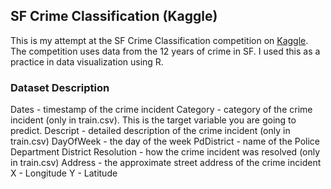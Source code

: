 ## SF Crime Classification (Kaggle)
This is my attempt at the SF Crime Classification competition on [Kaggle](https://www.kaggle.com/c/sf-crime). The competition uses data from the 12 years of crime in SF. I used this as a practice in data visualization using R. 

### Dataset Description
Dates - timestamp of the crime incident
Category - category of the crime incident (only in train.csv). This is the target variable you are going to predict.
Descript - detailed description of the crime incident (only in train.csv)
DayOfWeek - the day of the week
PdDistrict - name of the Police Department District
Resolution - how the crime incident was resolved (only in train.csv)
Address - the approximate street address of the crime incident 
X - Longitude
Y - Latitude